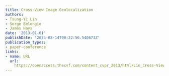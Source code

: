 ```yaml
---
title: Cross-View Image Geolocalization
authors:
- Tsung-Yi Lin
- Serge Belongie
- James Hays
date: '2013-01-01'
publishDate: '2024-08-14T00:22:56.540673Z'
publication_types:
- paper-conference
links:
- name: URL
  url: 
    https://openaccess.thecvf.com/content_cvpr_2013/html/Lin_Cross-View_Image_Geolocalization_2013_CVPR_paper.html
---
```

